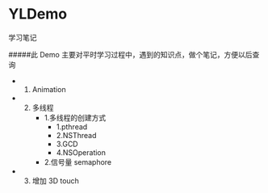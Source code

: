 # YLDemo
学习笔记

#####此 Demo 主要对平时学习过程中，遇到的知识点，做个笔记，方便以后查询


* 1. Animation
* 2. 多线程
      * 1.多线程的创建方式
          * 1.pthread
          * 2.NSThread
          * 3.GCD
          * 4.NSOperation
      * 2.信号量 semaphore
* 3. 增加 3D touch
